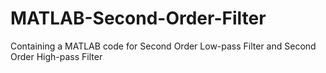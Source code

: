 # MATLAB-Second-Order-Filter
Containing a MATLAB code for Second Order Low-pass Filter and Second Order High-pass Filter
